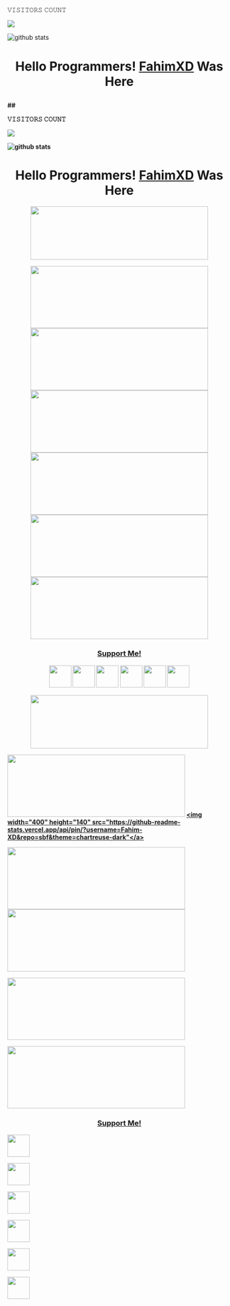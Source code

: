 ##

<!--

**Fahim-XD/Fahim-XD** is a ✨ _special_ ✨ repository because its `README.md` (this file) appears on your GitHub profile.

Here are some ideas to get you started:

- 🔭 I’m currently working on ...

- 🌱 I’m currently learning ...

- 👯 I’m looking to collaborate on ...

- 🤔 I’m looking for help with ...

- 💬 Ask me about ...

- 📫 How to reach me: ...

- 😄 Pronouns: ...

- ⚡ Fun fact: ...

-->

<p align="center"> 

 𝚅𝙸𝚂𝙸𝚃𝙾𝚁𝚂 𝙲𝙾𝚄𝙽𝚃

 <img src="https://profile-counter.glitch.me/Fahim-XD/count.svg" />

</p>

![github stats](https://github-readme-stats.vercel.app/api?username=Fahim-XD&show_icons=true&include_all_commits=true&theme=chartreuse-dark&cache_seconds=3200)

</p>

<h1 align="center">

  <b>Hello Programmers!<b> <a href="https://www.facebook.com/FaHim.PoRnHub" target="blank">FahimXD</a> Was Here

</h1>
##

<!--

**Fahim-XD/Fahim-XD** is a ✨ _special_ ✨ repository because its `README.md` (this file) appears on your GitHub profile.

Here are some ideas to get you started:

- 🔭 I’m currently working on ...

- 🌱 I’m currently learning ...

- 👯 I’m looking to collaborate on ...

- 🤔 I’m looking for help with ...

- 💬 Ask me about ...

- 📫 How to reach me: ...

- 😄 Pronouns: ...

- ⚡ Fun fact: ...

-->

<p align="center"> 



 𝚅𝙸𝚂𝙸𝚃𝙾𝚁𝚂 𝙲𝙾𝚄𝙽𝚃

 <img src="https://profile-counter.glitch.me/Fahim-XD/count.svg" />

</p>

![github stats](https://github-readme-stats.vercel.app/api?username=Fahim-XD&show_icons=true&include_all_commits=true&theme=chartreuse-dark&cache_seconds=3200)



</p>
<h1 align="center">
  <b>Hello Programmers!<b> <a href="https://www.facebook.com/FaHim.PoRnHub" target="blank">FahimXD</a> Was Here
</h1>

<p align="center">
  <img width="400" height="120" src="https://github-readme-stats.vercel.app/api/top-langs/?username=Fahim-XD&layout=compact&theme=chartreuse-dark">
</p>
<p align="center">
  <a href="https://github.com/Fahim-XD/premium"><img width="400" height="140" src="https://github-readme-stats.vercel.app/api/pin/?username=Fahim-XD&repo=premium&theme=chartreuse-dark"></a> <a href="https://github.com/Fahim-XD/sbf"><img width="400" height="140" src="https://github-readme-stats.vercel.app/api/pin/?username=Fahim-XD&repo=sbf&theme=chartreuse-dark"</a>
  <a href="https://github.com/Fahim-XD/fl"><img width="400" height="140" src="https://github-readme-stats.vercel.app/api/pin/?username=Fahim-XD&repo=fl&theme=chartreuse-dark"></a> <a href="https://github.com/Fahim-XD/iploc"><img width="400" height="140" src="https://github-readme-stats.vercel.app/api/pin/?username=Fahim-XD&repo=iploc&theme=chartreuse-dark"></a>
   <a href="https://github.com/Fahim-XD/sbf"><img width="400" height="140" src="https://github-readme-stats.vercel.app/api/pin/?username=Fahim-XD&repo=sbf&theme=chartreuse-dark"></a>
 <a href="https://github.com/Fahim-XD/ambf"><img width="400" height="140" src="https://github-readme-stats.vercel.app/api/pin/?username=Fahim-XD&repo=ambf&theme=chartreuse-dark"></a>
</p>
<h3 align="center">
  <a href="https://saweria.co/Fahim-XD" target="blank">Support Me!</a>
</h3>
<p align="center">
  <a href="https://www.github.com/Fahim-XD"><img width="50" height="50" src="https://camo.githubusercontent.com/b079fe922f00c4b86f1b724fbc2e8141c468794ce8adbc9b7456e5e1ad09c622/68747470733a2f2f6564656e742e6769746875622e696f2f537570657254696e7949636f6e732f696d616765732f7376672f6769746875622e737667"></a>
  <a href="https://www.youtube.com/channel/UC7G_z1s_pWgrE_BUr__8qtQ"><img width="50" height="50" src="https://camo.githubusercontent.com/d54e97f5edde790381f7e62b217410df33e066a0dc8f692f2fc6b25fc1768b0c/68747470733a2f2f6564656e742e6769746875622e696f2f537570657254696e7949636f6e732f696d616765732f7376672f796f75747562652e737667"></a>
  <a href="https://www.facebook.com/FaHim.PoRnHub"><img width="50" height="50" src="https://camo.githubusercontent.com/8f245234577766478eaf3ee72b0615e99bb9ef3eaa56e1c37f75692811181d5c/68747470733a2f2f6564656e742e6769746875622e696f2f537570657254696e7949636f6e732f696d616765732f7376672f66616365626f6f6b2e737667"></a>
  <a href="https://www.messenger.com/FaHim.PoRnHub"><img width="50" height="50" src="https://camo.githubusercontent.com/0b9b5efe8bd5edcdaec78496cf9ddaf6d98cd2b2574e23d5deca0b5e7eae583a/68747470733a2f2f6564656e742e6769746875622e696f2f537570657254696e7949636f6e732f696d616765732f7376672f6d657373656e6765722e737667"></a>
  <a href="https://www.instagram.com/fahimhub"><img width="50" height="50" src="https://camo.githubusercontent.com/c9dacf0f25a1489fdbc6c0d2b41cda58b77fa210a13a886d6f99e027adfbd358/68747470733a2f2f6564656e742e6769746875622e696f2f537570657254696e7949636f6e732f696d616765732f7376672f696e7374616772616d2e737667"></a>
  <a href="https://api.whatsapp.com/send/?phone=01880290192&text=Hello+Bro!"><img width="50" height="50" src="https://camo.githubusercontent.com/945d32cdd8d51fe844ca8b2976914ae8786586607aee1cba24d7318e24b30411/68747470733a2f2f6564656e742e6769746875622e696f2f537570657254696e7949636f6e732f696d616765732f7376672f77686174736170702e737667"></a>
</p>

 
<p align="center">

  <img width="400" height="120" src="https://github-readme-stats.vercel.app/api/top-langs/?username=Fahim-XD&layout=compact&theme=chartreuse-dark">

</p>

<p align="center">

  <a href="https://github.com/Fahim-XD/premium"><img width="400" height="140" src="https://github-readme-stats.vercel.app/api/pin/?username=Fahim-XD&repo=premium&theme=chartreuse-dark"></a> 
 <a href="https://github.com/Fahim-XD/Random-Projects"><img width="400" height="140" src="https://github-readme-stats.vercel.app/api/pin/?username=Fahim-XD&repo=sbf&theme=chartreuse-dark"</a>

  <a href="https://github.com/Fahim-XD/fl"><img width="400" height="140" src="https://github-readme-stats.vercel.app/api/pin/?username=Fahim-XD&repo=fl&theme=chartreuse-dark"></a> <a href="https://github.com/Fahim-XD/iploc"><img width="400" height="140" src="https://github-readme-stats.vercel.app/api/pin/?username=Fahim-XD&repo=iploc&theme=chartreuse-dark"></a>

   <a href="https://github.com/Fahim-XD/sbf"><img width="400" height="140" src="https://github-readme-stats.vercel.app/api/pin/?username=Fahim-XD&repo=sbf&theme=chartreuse-dark"></a>

 <a href="https://github.com/Fahim-XD/ambf"><img width="400" height="140" src="https://github-readme-stats.vercel.app/api/pin/?username=Fahim-XD&repo=ambf&theme=chartreuse-dark"></a>

</p>

<h3 align="center">

  <a href="https://saweria.co/Fahim-XD" target="blank">Support Me!</a>

</h3>

<p align="center">

  <a href="https://www.github.com/Fahim-XD"><img width="50" height="50" src="https://camo.githubusercontent.com/b079fe922f00c4b86f1b724fbc2e8141c468794ce8adbc9b7456e5e1ad09c622/68747470733a2f2f6564656e742e6769746875622e696f2f537570657254696e7949636f6e732f696d616765732f7376672f6769746875622e737667"></a>

  <a href="https://www.youtube.com/channel/UC7G_z1s_pWgrE_BUr__8qtQ"><img width="50" height="50" src="https://camo.githubusercontent.com/d54e97f5edde790381f7e62b217410df33e066a0dc8f692f2fc6b25fc1768b0c/68747470733a2f2f6564656e742e6769746875622e696f2f537570657254696e7949636f6e732f696d616765732f7376672f796f75747562652e737667"></a>

  <a href="https://www.facebook.com/FaHim.PoRnHub"><img width="50" height="50" src="https://camo.githubusercontent.com/8f245234577766478eaf3ee72b0615e99bb9ef3eaa56e1c37f75692811181d5c/68747470733a2f2f6564656e742e6769746875622e696f2f537570657254696e7949636f6e732f696d616765732f7376672f66616365626f6f6b2e737667"></a>

  <a href="https://www.messenger.com/FaHim.PoRnHub"><img width="50" height="50" src="https://camo.githubusercontent.com/0b9b5efe8bd5edcdaec78496cf9ddaf6d98cd2b2574e23d5deca0b5e7eae583a/68747470733a2f2f6564656e742e6769746875622e696f2f537570657254696e7949636f6e732f696d616765732f7376672f6d657373656e6765722e737667"></a>

  <a href="https://www.instagram.com/fahimhub"><img width="50" height="50" src="https://camo.githubusercontent.com/c9dacf0f25a1489fdbc6c0d2b41cda58b77fa210a13a886d6f99e027adfbd358/68747470733a2f2f6564656e742e6769746875622e696f2f537570657254696e7949636f6e732f696d616765732f7376672f696e7374616772616d2e737667"></a>

  <a href="https://api.whatsapp.com/send/?phone=01880290192&text=Hello+Bro!"><img width="50" height="50" src="https://camo.githubusercontent.com/945d32cdd8d51fe844ca8b2976914ae8786586607aee1cba24d7318e24b30411/68747470733a2f2f6564656e742e6769746875622e696f2f537570657254696e7949636f6e732f696d616765732f7376672f77686174736170702e737667"></a>

</p>
